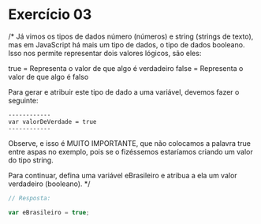 

# Exercício 03

/* 
Já vimos os tipos de dados número (números) e string (strings de texto), 
mas em JavaScript há mais um tipo de dados, o tipo de dados booleano. 
Isso nos permite representar dois valores lógicos, são eles:

true = Representa o valor de que algo é verdadeiro
false = Representa o valor de que algo é falso

Para gerar e atribuir este tipo de dado a uma variável, devemos fazer o seguinte:

    ------------
    var valorDeVerdade = true
    ------------

Observe, e isso é MUITO IMPORTANTE, que não colocamos a palavra true entre 
aspas no exemplo, pois se o fizéssemos estaríamos criando um valor do tipo string.

Para continuar, defina uma variável eBrasileiro e atribua a ela um valor verdadeiro (booleano).
*/

```javascript
// Resposta:

var eBrasileiro = true;

```